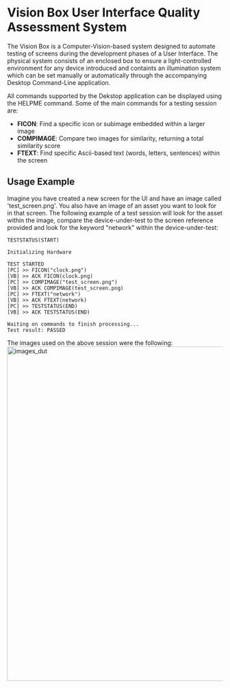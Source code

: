 # Vision Box User Interface Quality Assessment System
The Vision Box is a Computer-Vision-based system designed to automate testing of screens during the development phases of a User Interface. The physical system consists of an enclosed box to ensure a light-controlled environment for any device introduced and containts an illumination system which can be set manually or automatically through the accompanying Desktop Command-Line application.

All commands supported by the Dekstop application can be displayed using the HELPME command. Some of the main commands for a testing session are:
- **FICON**: Find a specific icon or subimage embedded within a larger image
- **COMPIMAGE**: Compare two images for similarity, returning a total similarity score
- **FTEXT**: Find specific Ascii-based text (words, letters, sentences) within the screen

## Usage Example
Imagine you have created a new screen for the UI and have an image called 'test\_screen.png'. You also have an image of an asset you want to look for in that screen. The following example of a test session will look for the asset within the image, compare the device-under-test to the screen reference provided and look for the keyword "network" within the device-under-test:

```
TESTSTATUS(START)

Initializing Hardware

TEST STARTED
[PC] >> FICON("clock.png")
[VB] >> ACK FICON(clock.png)
[PC] >> COMPIMAGE("test_screen.png")
[VB] >> ACK COMPIMAGE(test_screen.png)
[PC] >> FTEXT("network")
[VB] >> ACK FTEXT(network)
[PC] >> TESTSTATUS(END)
[VB] >> ACK TESTSTATUS(END)

Waiting on commands to finish processing...
Test result: PASSED
```
The images used on the above session were the following:
<img width="780" alt="images_dut" src="https://github.com/paultimke/Vision_Box/assets/87957114/f629eb5c-71e6-4745-8412-0bf6ae271fb7">



